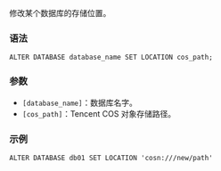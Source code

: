 修改某个数据库的存储位置。
### 语法
```
ALTER DATABASE database_name SET LOCATION cos_path;
```
### 参数
- `[database_name]`：数据库名字。
- `[cos_path]`：Tencent COS 对象存储路径。

### 示例
```
ALTER DATABASE db01 SET LOCATION 'cosn:///new/path'
```